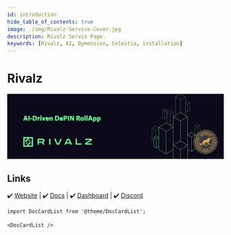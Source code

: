 ```yaml
---
id: introduction
hide_table_of_contents: true
image: ./img/Rivalz-Service-Cover.jpg
description: Rivalz Servis Page.
keywords: [Rivalz, AI, Dymension, Celestia, installation]
---
```

# Rivalz 

![Rivalz](./img/Rivalz-Service.jpg) 

## Links
 ✔️ [Website](https://rivalz.ai/) |
 ✔️ [Docs](https://docs.rivalz.ai/) |
 ✔️ [Dashboard](https://rivalz.ai?r=mkoltigin) |
 ✔️ [Discord](https://discord.gg/grNNnSBPBG)

```mdx-code-block
import DocCardList from '@theme/DocCardList';

<DocCardList />
```
